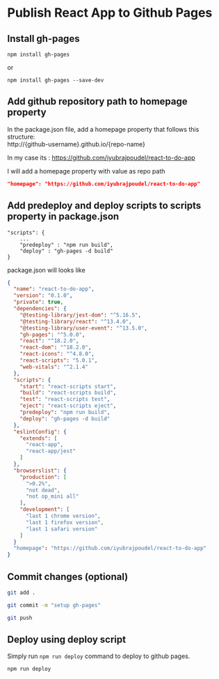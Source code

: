 # Publish React App to Github Pages

## Install gh-pages

```
npm install gh-pages
```
or 
```
npm install gh-pages --save-dev
```

## Add github repository path to homepage property

In the package.json file, add a homepage property that follows this structure:  
http://{github-username}.github.io/{repo-name}

In my case its : https://github.com/iyubrajpoudel/react-to-do-app

I will add a homepage property with value as repo path

```json
"homepage": "https://github.com/iyubrajpoudel/react-to-do-app"
```

## Add predeploy and deploy scripts to scripts property in package.json

```
"scripts": {
    ...
    "predeploy" : "npm run build",
    "deploy" : "gh-pages -d build"
}

```

package.json will looks like

```json
{
  "name": "react-to-do-app",
  "version": "0.1.0",
  "private": true,
  "dependencies": {
    "@testing-library/jest-dom": "^5.16.5",
    "@testing-library/react": "^13.4.0",
    "@testing-library/user-event": "^13.5.0",
    "gh-pages": "^5.0.0",
    "react": "^18.2.0",
    "react-dom": "^18.2.0",
    "react-icons": "^4.8.0",
    "react-scripts": "5.0.1",
    "web-vitals": "^2.1.4"
  },
  "scripts": {
    "start": "react-scripts start",
    "build": "react-scripts build",
    "test": "react-scripts test",
    "eject": "react-scripts eject",
    "predeploy": "npm run build",
    "deploy": "gh-pages -d build"
  },
  "eslintConfig": {
    "extends": [
      "react-app",
      "react-app/jest"
    ]
  },
  "browserslist": {
    "production": [
      ">0.2%",
      "not dead",
      "not op_mini all"
    ],
    "development": [
      "last 1 chrome version",
      "last 1 firefox version",
      "last 1 safari version"
    ]
  }
  "homepage": "https://github.com/iyubrajpoudel/react-to-do-app"
}
```

## Commit changes (optional)

```bash
git add .
```
```bash
git commit -m "setup gh-pages"
```
```bash
git push
```

## Deploy using deploy script

Simply run `npm run deploy` command to deploy to github pages.

```
npm run deploy
```